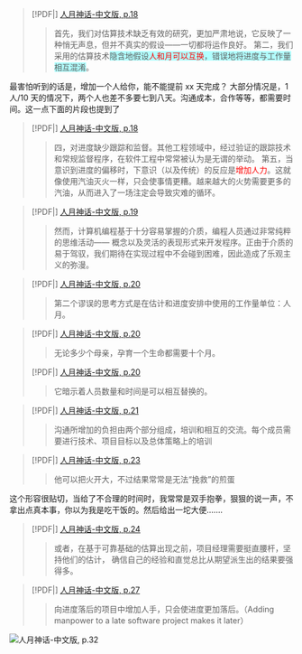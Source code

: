 > [!PDF|] [人月神话-中文版, p.18](资料/思想/人月神话-中文版.pdf#page=18&selection=23,0,27,2)
> > 首先，我们对估算技术缺乏有效的研究，更加严肃地说，它反映了一种悄无声息，但并不真实的假设——一切都将运作良好。
> > 第二，我们采用的估算技术<span style="background:#b1ffff">隐含地假设<font color="#ff0000">人和月可以互换</font>，错误地将进度与工作量相互混淆</span>。


最害怕听到的话是，增加一个人给你，能不能提前 xx 天完成？
大部分情况是，1 人/10 天的情况下，两个人也差不多要七到八天。沟通成本，合作等等，都需要时间。这一点下面的片段也提到了

> [!PDF|] [人月神话-中文版, p.18](资料/思想/人月神话-中文版.pdf#page=18&selection=32,1,33,20)
> > 四，对进度缺少跟踪和监督。其他工程领域中，经过验证的跟踪技术和常规监督程序，在软件工程中常常被认为是无谓的举动。
> > 第五，当意识到进度的偏移时，下意识（以及传统）的反应是<font color="#ff0000">增加人力</font>。这就像使用汽油灭火一样，只会使事情更糟。越来越大的火势需要更多的汽油，从而进入了一场注定会导致灾难的循环。


> [!PDF|] [人月神话-中文版, p.19](资料/思想/人月神话-中文版.pdf#page=19&selection=49,0,53,18)
> > 然而，计算机编程基于十分容易掌握的介质，编程人员通过非常纯粹的思维活动—— 概念以及灵活的表现形式来开发程序。正由于介质的易于驾驭，我们期待在实现过程中不会碰到困难，因此造成了乐观主义的弥漫。


> [!PDF|] [人月神话-中文版, p.20](资料/思想/人月神话-中文版.pdf#page=20&selection=7,0,7,32)
> > 第二个谬误的思考方式是在估计和进度安排中使用的工作量单位：人月。

> [!PDF|] [人月神话-中文版, p.20](资料/思想/人月神话-中文版.pdf#page=20&selection=36,1,37,18)
> > 无论多少个母亲，孕育一个生命都需要十个月。
> 
> 
> [!PDF|] [人月神话-中文版, p.20](资料/思想/人月神话-中文版.pdf#page=20&selection=11,0,12,4)
> > 它暗示着人员数量和时间是可以相互替换的。

> [!PDF|] [人月神话-中文版, p.21](资料/思想/人月神话-中文版.pdf#page=21&selection=26,0,27,13)
> > 沟通所增加的负担由两个部分组成，培训和相互的交流。每个成员需要进行技术、项目目标以及总体策略上的培训


> [!PDF|] [人月神话-中文版, p.23](资料/思想/人月神话-中文版.pdf#page=23&selection=56,10,56,34)
> > 他可以把火开大，不过结果常常是无法“挽救”的煎蛋


这个形容很贴切，当给了不合理的时间时，我常常是双手抱拳，狠狠的说一声，不拿出点真本事，你以为我是吃干饭的。然后给出一坨大便.......

> [!PDF|] [人月神话-中文版, p.24](资料/思想/人月神话-中文版.pdf#page=24&selection=11,0,12,26)
> > 或者，在基于可靠基础的估算出现之前，项目经理需要挺直腰杆，坚持他们的估计， 确信自己的经验和直觉总比从期望派生出的结果要强得多。
> 
> 
> 
>

> [!PDF|] [人月神话-中文版, p.27](资料/思想/人月神话-中文版.pdf#page=27&selection=48,0,52,1)
> > 向进度落后的项目中增加人手，只会使进度更加落后。（Adding manpower to a late software project makes it later）
> 
>

![人月神话-中文版, p.32](资料/思想/人月神话-中文版.pdf#page=32&rect=147,139,487,404)